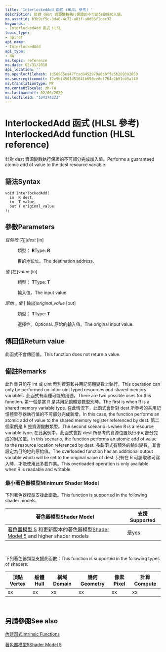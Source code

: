 ```yaml
---
title: 'InterlockedAdd 函式 (HLSL 參考) '
description: 針對 dest 資源變數執行保證的不可部分完成加入值。
ms.assetid: b3b9cf5c-0da0-4c72-a83f-a0d96f1cac32
keywords:
- InterlockedAdd 函式 HLSL
topic_type:
- apiref
api_name:
- InterlockedAdd
api_type:
- NA
ms.topic: reference
ms.date: 05/31/2018
api_location: ''
ms.openlocfilehash: 1d58965ea47fcad8452979a8c8ffe5b289392850
ms.sourcegitcommit: 12e9b14501d51641b690ee0cf764e2b91eb9a140
ms.translationtype: MT
ms.contentlocale: zh-TW
ms.lasthandoff: 02/06/2020
ms.locfileid: "104374223"
---
```

# <a name="interlockedadd-function-hlsl-reference"></a><span data-ttu-id="83dd6-104">InterlockedAdd 函式 (HLSL 參考) </span><span class="sxs-lookup"><span data-stu-id="83dd6-104">InterlockedAdd function (HLSL reference)</span></span>

<span data-ttu-id="83dd6-105">針對 dest 資源變數執行保證的不可部分完成加入值。</span><span class="sxs-lookup"><span data-stu-id="83dd6-105">Performs a guaranteed atomic add of value to the dest resource variable.</span></span>

## <a name="syntax"></a><span data-ttu-id="83dd6-106">語法</span><span class="sxs-lookup"><span data-stu-id="83dd6-106">Syntax</span></span>

``` syntax
void InterlockedAdd(
  in  R dest,
  in  T value,
  out T original_value
);
```

## <a name="parameters"></a><span data-ttu-id="83dd6-107">參數</span><span class="sxs-lookup"><span data-stu-id="83dd6-107">Parameters</span></span>

<dl> <dt>

<span data-ttu-id="83dd6-108">*目的地* \[在\]</span><span class="sxs-lookup"><span data-stu-id="83dd6-108">*dest* \[in\]</span></span>
</dt> <dd>

<span data-ttu-id="83dd6-109">類型： **R**</span><span class="sxs-lookup"><span data-stu-id="83dd6-109">Type: **R**</span></span>

<span data-ttu-id="83dd6-110">目的地位址。</span><span class="sxs-lookup"><span data-stu-id="83dd6-110">The destination address.</span></span>

</dd> <dt>

<span data-ttu-id="83dd6-111">*值* \[在\]</span><span class="sxs-lookup"><span data-stu-id="83dd6-111">*value* \[in\]</span></span>
</dt> <dd>

<span data-ttu-id="83dd6-112">類型： **T**</span><span class="sxs-lookup"><span data-stu-id="83dd6-112">Type: **T**</span></span>

<span data-ttu-id="83dd6-113">輸入值。</span><span class="sxs-lookup"><span data-stu-id="83dd6-113">The input value.</span></span>

</dd> <dt>

<span data-ttu-id="83dd6-114">*原始 \_ 值* \[ 輸出\]</span><span class="sxs-lookup"><span data-stu-id="83dd6-114">*original\_value* \[out\]</span></span>
</dt> <dd>

<span data-ttu-id="83dd6-115">類型： **T**</span><span class="sxs-lookup"><span data-stu-id="83dd6-115">Type: **T**</span></span>

<span data-ttu-id="83dd6-116">選擇性。</span><span class="sxs-lookup"><span data-stu-id="83dd6-116">Optional.</span></span> <span data-ttu-id="83dd6-117">原始的輸入值。</span><span class="sxs-lookup"><span data-stu-id="83dd6-117">The original input value.</span></span>

</dd> </dl>

## <a name="return-value"></a><span data-ttu-id="83dd6-118">傳回值</span><span class="sxs-lookup"><span data-stu-id="83dd6-118">Return value</span></span>

<span data-ttu-id="83dd6-119">此函式不會傳回值。</span><span class="sxs-lookup"><span data-stu-id="83dd6-119">This function does not return a value.</span></span>

## <a name="remarks"></a><span data-ttu-id="83dd6-120">備註</span><span class="sxs-lookup"><span data-stu-id="83dd6-120">Remarks</span></span>

<span data-ttu-id="83dd6-121">此作業只能在 int 或 uint 型別資源和共用記憶體變數上執行。</span><span class="sxs-lookup"><span data-stu-id="83dd6-121">This operation can only be performed on int or uint typed resources and shared memory variables.</span></span> <span data-ttu-id="83dd6-122">此函式有兩種可能的用途。</span><span class="sxs-lookup"><span data-stu-id="83dd6-122">There are two possible uses for this function.</span></span> <span data-ttu-id="83dd6-123">第一個是當 R 是共用記憶體變數型別時。</span><span class="sxs-lookup"><span data-stu-id="83dd6-123">The first is when R is a shared memory variable type.</span></span> <span data-ttu-id="83dd6-124">在此情況下，此函式會針對 dest 所參考的共用記憶體暫存器執行值的不可部分完成新增。</span><span class="sxs-lookup"><span data-stu-id="83dd6-124">In this case, the function performs an atomic add of value to the shared memory register referenced by dest.</span></span> <span data-ttu-id="83dd6-125">第二個案例是 R 是資源變數類型。</span><span class="sxs-lookup"><span data-stu-id="83dd6-125">The second scenario is when R is a resource variable type.</span></span> <span data-ttu-id="83dd6-126">在此案例中，此函式會對 dest 所參考的資源位置執行不可部分完成的附加值。</span><span class="sxs-lookup"><span data-stu-id="83dd6-126">In this scenario, the function performs an atomic add of value to the resource location referenced by dest.</span></span> <span data-ttu-id="83dd6-127">多載函式有額外的輸出變數，其會設定為目的地的原始值。</span><span class="sxs-lookup"><span data-stu-id="83dd6-127">The overloaded function has an additional output variable which will be set to the original value of dest.</span></span> <span data-ttu-id="83dd6-128">只有在 R 可讀取和可寫入時，才能使用此多載作業。</span><span class="sxs-lookup"><span data-stu-id="83dd6-128">This overloaded operation is only available when R is readable and writable.</span></span>

### <a name="minimum-shader-model"></a><span data-ttu-id="83dd6-129">最小著色器模型</span><span class="sxs-lookup"><span data-stu-id="83dd6-129">Minimum Shader Model</span></span>

<span data-ttu-id="83dd6-130">下列著色器模型支援此函數。</span><span class="sxs-lookup"><span data-stu-id="83dd6-130">This function is supported in the following shader models.</span></span>



| <span data-ttu-id="83dd6-131">著色器模型</span><span class="sxs-lookup"><span data-stu-id="83dd6-131">Shader Model</span></span>                                                                | <span data-ttu-id="83dd6-132">支援</span><span class="sxs-lookup"><span data-stu-id="83dd6-132">Supported</span></span> |
|-----------------------------------------------------------------------------|-----------|
| <span data-ttu-id="83dd6-133">[著色器模型 5](d3d11-graphics-reference-sm5.md) 和更新版本的著色器模型</span><span class="sxs-lookup"><span data-stu-id="83dd6-133">[Shader Model 5](d3d11-graphics-reference-sm5.md) and higher shader models</span></span> | <span data-ttu-id="83dd6-134">是</span><span class="sxs-lookup"><span data-stu-id="83dd6-134">yes</span></span>       |



 

<span data-ttu-id="83dd6-135">下列著色器類型支援此函數：</span><span class="sxs-lookup"><span data-stu-id="83dd6-135">This function is supported in the following types of shaders:</span></span>



| <span data-ttu-id="83dd6-136">頂點</span><span class="sxs-lookup"><span data-stu-id="83dd6-136">Vertex</span></span> | <span data-ttu-id="83dd6-137">船體</span><span class="sxs-lookup"><span data-stu-id="83dd6-137">Hull</span></span> | <span data-ttu-id="83dd6-138">網域</span><span class="sxs-lookup"><span data-stu-id="83dd6-138">Domain</span></span> | <span data-ttu-id="83dd6-139">幾何</span><span class="sxs-lookup"><span data-stu-id="83dd6-139">Geometry</span></span> | <span data-ttu-id="83dd6-140">像素</span><span class="sxs-lookup"><span data-stu-id="83dd6-140">Pixel</span></span> | <span data-ttu-id="83dd6-141">計算</span><span class="sxs-lookup"><span data-stu-id="83dd6-141">Compute</span></span> |
|--------|------|--------|----------|-------|---------|
| <span data-ttu-id="83dd6-142">x</span><span class="sxs-lookup"><span data-stu-id="83dd6-142">x</span></span>      | <span data-ttu-id="83dd6-143">x</span><span class="sxs-lookup"><span data-stu-id="83dd6-143">x</span></span>    | <span data-ttu-id="83dd6-144">x</span><span class="sxs-lookup"><span data-stu-id="83dd6-144">x</span></span>      | <span data-ttu-id="83dd6-145">x</span><span class="sxs-lookup"><span data-stu-id="83dd6-145">x</span></span>        | <span data-ttu-id="83dd6-146">x</span><span class="sxs-lookup"><span data-stu-id="83dd6-146">x</span></span>     | <span data-ttu-id="83dd6-147">x</span><span class="sxs-lookup"><span data-stu-id="83dd6-147">x</span></span>       |



 

## <a name="see-also"></a><span data-ttu-id="83dd6-148">另請參閱</span><span class="sxs-lookup"><span data-stu-id="83dd6-148">See also</span></span>

<dl> <dt>

[<span data-ttu-id="83dd6-149">內建函式</span><span class="sxs-lookup"><span data-stu-id="83dd6-149">Intrinsic Functions</span></span>](dx-graphics-hlsl-intrinsic-functions.md)
</dt> <dt>

[<span data-ttu-id="83dd6-150">著色器模型5</span><span class="sxs-lookup"><span data-stu-id="83dd6-150">Shader Model 5</span></span>](d3d11-graphics-reference-sm5.md)
</dt> </dl>

 

 





